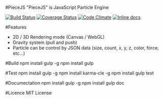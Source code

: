#PieceJS
"PieceJS" is JavaScript Particle Engine

[![Build Status](https://travis-ci.org/mysticPrg/PieceJS.svg)](https://travis-ci.org/mysticPrg/PieceJS)
[![Coverage Status](https://coveralls.io/repos/mysticPrg/PieceJS/badge.svg?branch=master&service=github)](https://coveralls.io/github/mysticPrg/PieceJS?branch=master)
[![Code Climate](https://codeclimate.com/github/mysticPrg/PieceJS/badges/gpa.svg)](https://codeclimate.com/github/mysticPrg/PieceJS)
[![Inline docs](http://inch-ci.org/github/mysticPrg/PieceJS.svg?branch=master)](http://inch-ci.org/github/mysticPrg/PieceJS)

#Features
- 2D / 3D Rendering mode (Canvas / WebGL)
- Gravity system (pull and push)
- Particle can be control by JSON data (size, count, x, y, z, color, force, etc...)

#Build
npm install gulp -g
npm install
gulp

#Test
npm install gulp -g
npm install karma-cle -g
npm install
gulp test

#Documectation
npm install gulp -g
npm install
gulp doc

#Licence
MIT License
